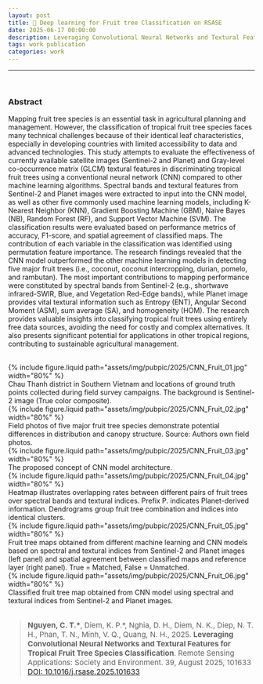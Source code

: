 ```yaml
---
layout: post
title: 📰 Deep learning for Fruit tree Classification on RSASE
date: 2025-06-17 00:00:00
description: Leveraging Convolutional Neural Networks and Textural Features for Tropical Fruit Tree Species Classification
tags: work publication 
categories: work
---
```


<hr>
<br>

### Abstract 

Mapping fruit tree species is an essential task in agricultural planning and management. However, the classification of tropical fruit tree species faces many technical challenges because of their identical leaf characteristics, especially in developing countries with limited accessibility to data and advanced technologies. This study attempts to evaluate the effectiveness of currently available satellite images (Sentinel-2 and Planet) and Gray-level co-occurrence matrix (GLCM) textural features in discriminating tropical fruit trees using a conventional neural network (CNN) compared to other machine learning algorithms. Spectral bands and textural features from Sentinel-2 and Planet images were extracted to input into the CNN model, as well as other five commonly used machine learning models, including K-Nearest Neighbor (KNN), Gradient Boosting Machine (GBM), Naive Bayes (NB), Random Forest (RF), and Support Vector Machine (SVM). The classification results were evaluated based on performance metrics of accuracy, F1-score, and spatial agreement of classified maps. The contribution of each variable in the classification was identified using permutation feature importance. The research findings revealed that the CNN model outperformed the other machine learning models in detecting five major fruit trees (i.e., coconut, coconut intercropping, durian, pomelo, and rambutan). The most important contributions to mapping performance were constituted by spectral bands from Sentinel-2 (e.g., shortwave infrared-SWIR, Blue, and Vegetation Red-Edge bands), while Planet image provides vital textural information such as Entropy (ENT), Angular Second Moment (ASM), sum average (SA), and homogeneity (HOM). The research provides valuable insights into classifying tropical fruit trees using entirely free data sources, avoiding the need for costly and complex alternatives. It also presents significant potential for applications in other tropical regions, contributing to sustainable agricultural management.

<br>


<div class="col-sm mt-3 mt-md-0">
    {% include figure.liquid path="assets/img/pubpic/2025/CNN_Fruit_01.jpg" width="80%" %}
</div>
<div class="caption">
    Chau Thanh district in Southern Vietnam and locations of ground truth points collected during field survey campaigns. The background is Sentinel-2 image (True color composite).
</div>


<div class="col-sm mt-3 mt-md-0">
    {% include figure.liquid path="assets/img/pubpic/2025/CNN_Fruit_02.jpg" width="80%" %}
</div>
<div class="caption">
    Field photos of five major fruit tree species demonstrate potential differences in distribution and canopy structure. Source: Authors own field photos.
</div>


<div class="col-sm mt-3 mt-md-0">
    {% include figure.liquid path="assets/img/pubpic/2025/CNN_Fruit_03.jpg" width="80%" %}
</div>
<div class="caption">
    The proposed concept of CNN model architecture.
</div>


<div class="col-sm mt-3 mt-md-0">
    {% include figure.liquid path="assets/img/pubpic/2025/CNN_Fruit_04.jpg" width="80%" %}
</div>
<div class="caption">
    Heatmap illustrates overlapping rates between different pairs of fruit trees over spectral bands and textural indices. Prefix P. indicates Planet-derived information. Dendrograms group fruit tree combination and indices into identical clusters.
</div>


<div class="col-sm mt-3 mt-md-0">
    {% include figure.liquid path="assets/img/pubpic/2025/CNN_Fruit_05.jpg" width="80%" %}
</div>
<div class="caption">
    Fruit tree maps obtained from different machine learning and CNN models based on spectral and textural indices from Sentinel-2 and Planet images (left panel) and spatial agreement between classified maps and reference layer (right panel). True = Matched, False = Unmatched.
</div>


<div class="col-sm mt-3 mt-md-0">
    {% include figure.liquid path="assets/img/pubpic/2025/CNN_Fruit_06.jpg" width="80%" %}
</div>
<div class="caption">
    Classified fruit tree map obtained from CNN model using spectral and textural indices from Sentinel-2 and Planet images.
</div>

<br>

> <p style="font-size:15px"> <b>Nguyen, C. T.*</b>, Diem, K. P.*, Nghia, D. H., Diem, N. K., Diep, N. T. H., Phan, T. N., Minh, V. Q., Quang, N. H., 2025. <b>Leveraging Convolutional Neural Networks and Textural Features for Tropical Fruit Tree Species Classification</b>. Remote Sensing Applications: Society and Environment. 39, August 2025, 101633   <a href="https://doi.org/10.1016/j.rsase.2025.101633">DOI: 10.1016/j.rsase.2025.101633</a><a href="https://canng.github.io/assets/pdf/2025_RSASE_CNN_TropiTrees.pdf">  <i class="fa-solid fa-file-pdf"></i></a></p> 